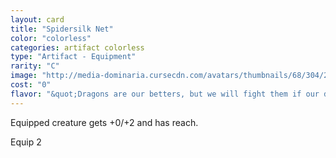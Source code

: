 ```yaml
---
layout: card
title: "Spidersilk Net"
color: "colorless"
categories: artifact colorless
type: "Artifact - Equipment"
rarity: "C"
image: "http://media-dominaria.cursecdn.com/avatars/thumbnails/68/304/200/283/635618379635928748.png"
cost: "0"
flavor: "&quot;Dragons are our betters, but we will fight them if our dragonlord orders it.&quot;"
---
```


Equipped creature gets +0/+2 and has reach.

Equip <span class="tip mana-icon mana-colorless-02" title="2 Colorless Mana">2</span>
